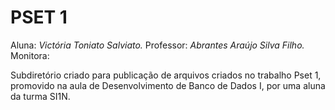 # **PSET 1**

Aluna: *Victória Toniato Salviato.*
Professor: *Abrantes Araújo Silva Filho.*
Monitora: 

Subdiretório criado para publicação de arquivos criados no trabalho Pset 1,
promovido na aula de Desenvolvimento de Banco de Dados I, por uma aluna da turma SI1N.